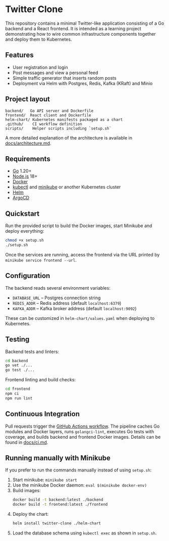 # Twitter Clone

This repository contains a minimal Twitter-like application consisting of a Go backend and a React frontend. It is intended as a learning project demonstrating how to wire common infrastructure components together and deploy them to Kubernetes.

## Features

- User registration and login
- Post messages and view a personal feed
- Simple traffic generator that inserts random posts
- Deployment via Helm with Postgres, Redis, Kafka (KRaft) and Minio

## Project layout

```
backend/   Go API server and Dockerfile
frontend/  React client and Dockerfile
helm-chart/ Kubernetes manifests packaged as a chart
.github/    CI workflow definition
scripts/    Helper scripts including `setup.sh`
```

A more detailed explanation of the architecture is available in [docs/architecture.md](docs/architecture.md).

## Requirements

- [Go](https://golang.org/) 1.20+
- [Node.js](https://nodejs.org/) 18+
- [Docker](https://www.docker.com/)
- [kubectl](https://kubernetes.io/docs/tasks/tools/) and [minikube](https://minikube.sigs.k8s.io/) or another Kubernetes cluster
- [Helm](https://helm.sh/)
- [ArgoCD](https://argo-cd.readthedocs.io/en/stable/)

## Quickstart

Run the provided script to build the Docker images, start Minikube and deploy everything:

```bash
chmod +x setup.sh
./setup.sh
```

Once the services are running, access the frontend via the URL printed by `minikube service frontend --url`.

## Configuration

The backend reads several environment variables:

- `DATABASE_URL` – Postgres connection string
- `REDIS_ADDR` – Redis address (default `localhost:6379`)
- `KAFKA_ADDR` – Kafka broker address (default `localhost:9092`)

These can be customized in `helm-chart/values.yaml` when deploying to Kubernetes.

## Testing

Backend tests and linters:

```bash
cd backend
go vet ./...
go test ./...
```

Frontend linting and build checks:

```bash
cd frontend
npm ci
npm run lint
```

## Continuous Integration

Pull requests trigger the [GitHub Actions workflow](.github/workflows/ci.yml). The pipeline caches Go modules and Docker layers, runs `golangci-lint`, executes Go tests with coverage, and builds backend and frontend Docker images. Details can be found in [docs/ci.md](docs/ci.md).

## Running manually with Minikube

If you prefer to run the commands manually instead of using `setup.sh`:

1. Start minikube: `minikube start`
2. Use the minikube Docker daemon: `eval $(minikube docker-env)`
3. Build images:
   ```bash
   docker build -t backend:latest ./backend
   docker build -t frontend:latest ./frontend
   ```
4. Deploy the chart:
   ```bash
   helm install twitter-clone ./helm-chart
   ```
5. Load the database schema using `kubectl exec` as shown in `setup.sh`.



